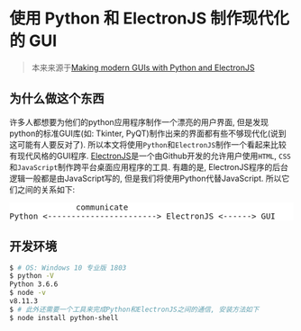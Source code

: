 # 使用 Python 和 ElectronJS 制作现代化的 GUI

> 本来来源于[Making modern GUIs with Python and ElectronJS](https://www.youtube.com/watch?v=627VBkAhKTc)

## 为什么做这个东西

许多人都想要为他们的python应用程序制作一个漂亮的用户界面, 但是发现python的标准GUI库(如: Tkinter, PyQT)制作出来的界面都有些不够现代化(说到这可能有人要反对了). 所以本文将使用`Python`和`ElectronJS`制作一个看起来比较有现代风格的GUI程序. [ElectronJS](https://electronjs.org/)是一个由Github开发的允许用户使用`HTML`, `CSS`和`JavaScript`制作跨平台桌面应用程序的工具. 有趣的是, ElectronJS程序的后台逻辑一般都是由JavaScript写的, 但是我们将使用Python代替JavaScript. 所以它们之间的关系如下:

<pre style="background-color: white;">
              communicate
Python <-----------------------> ElectronJS <------> GUI
</pre>

## 开发环境

```bash
$ # OS: Windows 10 专业版 1803
$ python -V
Python 3.6.6
$ node -v
v8.11.3
$ # 此外还需要一个工具来完成Python和ElectronJS之间的通信, 安装方法如下
$ node install python-shell
```
